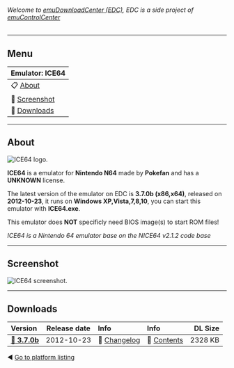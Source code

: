 ###### Welcome to [emuDownloadCenter (EDC)](https://github.com/PhoenixInteractiveNL/emuDownloadCenter/wiki/), EDC is a side project of [emuControlCenter](https://github.com/PhoenixInteractiveNL/emuControlCenter/wiki/)
***
## Menu
| **Emulator: ICE64** |
|:---------|
| :clipboard: [About](#about) |
| :sunrise: [Screenshot](#screenshot) |
| :floppy_disk: [Downloads](#downloads) |
***
## About
![](https://github.com/PhoenixInteractiveNL/emuDownloadCenter/wiki/images_emulator/ice64_logo_200.jpg "ICE64 logo.")

**ICE64** is a emulator for **Nintendo N64** made by **Pokefan** and has a **UNKNOWN** license.

The latest version of the emulator on EDC is **3.7.0b (x86,x64)**, released on **2012-10-23**, it runs on **Windows XP,Vista,7,8,10**, you can start this emulator with **ICE64.exe**.

This emulator does **NOT** specificly need BIOS image(s) to start ROM files!

_ICE64 is a Nintendo 64 emulator base on the NICE64 v2.1.2 code base_
***
## Screenshot
![](https://raw.githubusercontent.com/PhoenixInteractiveNL/emuDownloadCenter/master/hooks/ice64/screen.jpg "ICE64 screenshot.")
***
## Downloads
| Version  | Release date  | Info       | Info       | DL Size    |
|:---------|:-------------:|:-----------|:-----------|-----------:|
| [:floppy_disk: **3.7.0b**](https://github.com/PhoenixInteractiveNL/edc-repo0004/raw/master/ice64/3.7.0b.7z) | 2012-10-23 | :page_facing_up: [Changelog](https://github.com/PhoenixInteractiveNL/edc-repo0004/blob/master/ice64/3.7.0b_changelog.txt) | :mag_right: [Contents](https://github.com/PhoenixInteractiveNL/edc-repo0004/blob/master/ice64/3.7.0b_contents.txt) | 2328 KB |

:arrow_backward: [Go to platform listing](https://github.com/PhoenixInteractiveNL/emuDownloadCenter/wiki/EDC-Platform-List)
